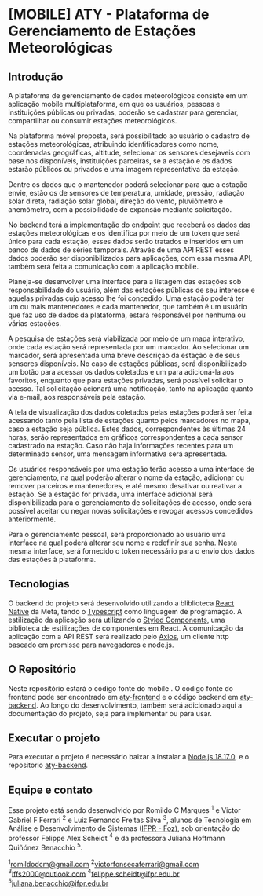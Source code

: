 # [MOBILE] ATY - Plataforma de Gerenciamento de Estações Meteorológicas

## Introdução

A plataforma de gerenciamento de dados meteorológicos consiste em um aplicação mobile multiplataforma, em que os usuários, pessoas e instituições públicas ou privadas, poderão se cadastrar para gerenciar, compartilhar ou consumir estações meteorológicos.

Na plataforma móvel proposta, será possibilitado ao usuário o cadastro de estações meteorológicas, atribuindo identificadores como nome, coordenadas geográficas, altitude, selecionar os sensores desejaveis com base nos disponíveis, instituições parceiras, se a estação e os dados estarão públicos ou privados e uma imagem representativa da estação. 

Dentre os dados que o mantenedor poderá selecionar para que a estação envie, estão os de sensores de temperatura, umidade, pressão, radiação solar direta, radiação solar global, direção do vento, pluviômetro e anemômetro, com a possibilidade de expansão mediante solicitação.

No backend terá a implementação do endpoint que receberá os dados das estações meteorológicas e os identifica por meio de um token que será único para cada estação, esses dados serão tratados e inseridos em um banco de dados de séries temporais. Através de uma API REST esses dados poderão ser disponibilizados para aplicações, com essa mesma API, também será feita a comunicação com a aplicação mobile.

Planeja-se desenvolver uma interface para a listagem das estações sob responsabilidade do usuário, além das estações públicas de seu interesse e aquelas privadas cujo acesso lhe foi concedido. Uma estação poderá ter um ou mais mantenedores e cada mantenedor, que também é um usuário que faz uso de dados da plataforma, estará responsável por nenhuma ou várias estações.

A pesquisa de estações será viabilizada por meio de um mapa interativo, onde cada estação será representada por um marcador. Ao selecionar um marcador, será apresentada uma breve descrição da estação e de seus sensores disponíveis. No caso de estações públicas, será disponibilizado um botão para acessar os dados coletados e um para adicioná-la aos favoritos, enquanto que para estações privadas, será possível solicitar o acesso. Tal solicitação acionará uma notificação, tanto na aplicação quanto via e-mail, aos responsáveis pela estação.

A tela de visualização dos dados coletados pelas estações poderá ser feita acessando tanto pela lista de estações quanto pelos marcadores no mapa, caso a estação seja pública. Estes dados, correspondentes às últimas 24 horas, serão representados em gráficos correspondentes a cada sensor cadastrado na estação. Caso não haja informações recentes para um determinado sensor, uma mensagem informativa será apresentada.

Os usuários responsáveis por uma estação terão acesso a uma interface de gerenciamento, na qual poderão alterar o nome da estação, adicionar ou remover parceiros e mantenedores, e até mesmo desativar ou reativar a estação. Se a estação for privada, uma interface adicional será disponibilizada para o gerenciamento de solicitações de acesso, onde será possível aceitar ou negar novas solicitações e revogar acessos concedidos anteriormente.

Para o gerenciamento pessoal, será proporcionado ao usuário uma interface na qual poderá alterar seu nome e redefinir sua senha. Nesta mesma interface, será fornecido o token necessário para o envio dos dados das estações à plataforma.

## Tecnologias

O backend do projeto será desenvolvido utilizando a bliblioteca [React Native](https://reactnative.dev/docs/getting-started) da Meta, tendo o [Typescript](https://www.typescriptlang.org/docs/handbook/typescript-from-scratch.html) como linguagem de programação. A estilização da aplicação será utilizando o [Styled Components](https://styled-components.com/docs/basics#getting-started), uma biblioteca de estilizações de componentes em React. A comunicação da aplicação com a API REST será realizado pelo [Axios](https://axios-http.com/docs/intro), um cliente http baseado em promisse para navegadores e node.js.

## O Repositório

Neste repositório estará o código fonte do mobile . O código fonte do frontend pode ser encontrado em [aty-frontend](https://github.com/aty-plataforma-dados-meteorologicos/aty-frontend) e o código backend em [aty-backend](https://github.com/aty-plataforma-dados-meteorologicos/aty-backend). Ao longo do desenvolvimento, também será adicionado aqui a documentação do projeto, seja para implementar ou para usar.

## Executar o projeto

Para executar o projeto é necessário baixar a instalar a [Node.js 18.17.0](https://nodejs.org/en), e o repositorio [aty-backend](https://github.com/aty-plataforma-dados-meteorologicos/aty-backend).

## Equipe e contato

Esse projeto está sendo desenvolvido por Romildo C Marques $^1$ e Victor Gabriel F Ferrari $^2$ e Luiz Fernando Freitas Silva $^3$, alunos de Tecnologia em Análise e Desenvolvimento de Sistemas ([IFPR - Foz](https://ifpr.edu.br/foz-do-iguacu/superior/tecnologia-em-analise-e-desenvolvimento-de-sistemas-superior/)), sob orientação do professor Felippe Alex Scheidt $^4$ e da professora Juliana Hoffmann Quiñónez Benacchio $^5$.

$^1$romildodcm@gmail.com
$^2$victorfonsecaferrari@gmail.com 
$^3$lffs2000@outlook.com
$^4$felippe.scheidt@ifpr.edu.br
$^5$juliana.benacchio@ifpr.edu.br

